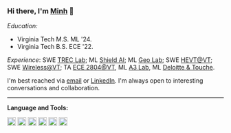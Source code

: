 ### Hi there, I'm [Minh](https://mnguyen0226.github.io/) 👋

_Education:_

- Virginia Tech M.S. ML '24.
- Virginia Tech B.S. ECE '22.

_Experience_: SWE [TREC Lab](https://www.trecvt.org/); ML [Shield AI](https://shield.ai/); ML [Geo Lab](https://www.wm.edu/as/data-science/researchlabs/geolab/index.php); SWE [HEVT@VT](https://eng.vt.edu/student-teams/hevt.html); SWE [Wireless@VT](https://wireless.vt.edu/); TA [ECE 2804@VT](https://ece.vt.edu/undergrad/courses/2804.html), ML [A3 Lab](https://ai.bse.vt.edu/), ML [Deloitte & Touche](https://www2.deloitte.com/us/en/pages/consulting/topics/cortex-ai-platform.html).<br>

I'm best reached via [email](https://mnguyen0226.github.io/contact) or [LinkedIn](https://www.linkedin.com/in/minhbtnguyen/). I'm always open to interesting conversations and collaboration.

---

**Language and Tools:**<br>

<code><img height="20" src="https://external-content.duckduckgo.com/iu/?u=https%3A%2F%2Flogos-download.com%2Fwp-content%2Fuploads%2F2016%2F10%2FPython_logo_icon.png&f=1&nofb=1"></code>
<code><img height="20" src="https://external-content.duckduckgo.com/iu/?u=https%3A%2F%2Fwebforpc.com%2Fwp-content%2Fuploads%2F2018%2F03%2Fc-plus-plus-program-logo-image.png&f=1&nofb=1"></code>
<code><img height="20" src="https://external-content.duckduckgo.com/iu/?u=https%3A%2F%2Fwallpapercave.com%2Fwp%2Fwp4521293.png&f=1&nofb=1"></code>
<code><img height="20" src="https://1000logos.net/wp-content/uploads/2020/09/Java-Emblem.jpg"></code>
<code><img height="20" src="https://pytorch.org/assets/images/pytorch-logo.png"></code>
<code><img height="20" src="https://upload.wikimedia.org/wikipedia/commons/thumb/2/2d/Tensorflow_logo.svg/957px-Tensorflow_logo.svg.png"></code>


